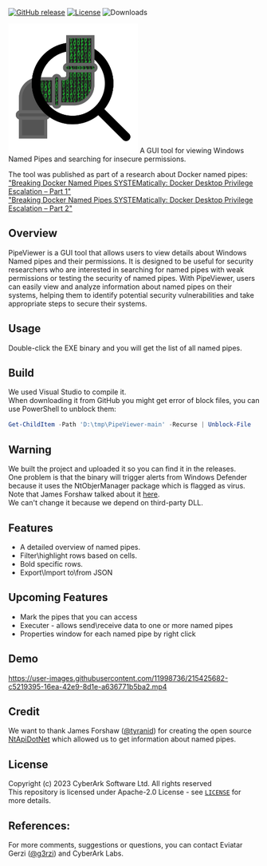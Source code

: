 [![GitHub release][release-img]][release]
[![License][license-img]][license]
![Downloads][download]


<img src="https://github.com/cyberark/PipeViewer/blob/assets/pipeviewer_logo.png" width="260">   
A GUI tool for viewing Windows Named Pipes and searching for insecure permissions.  

The tool was published as part of a research about Docker named pipes:   
["Breaking Docker Named Pipes SYSTEMatically: Docker Desktop Privilege Escalation – Part 1"](https://www.cyberark.com/resources/threat-research-blog/breaking-docker-named-pipes-systematically-docker-desktop-privilege-escalation-part-1)   
["Breaking Docker Named Pipes SYSTEMatically: Docker Desktop Privilege Escalation – Part 2"](https://www.cyberark.com/resources/threat-research-blog/breaking-docker-named-pipes-systematically-docker-desktop-privilege-escalation-part-2)   

## Overview
PipeViewer is a GUI tool that allows users to view details about Windows Named pipes and their permissions. It is designed to be useful for security researchers who are interested in searching for named pipes with weak permissions or testing the security of named pipes. With PipeViewer, users can easily view and analyze information about named pipes on their systems, helping them to identify potential security vulnerabilities and take appropriate steps to secure their systems.

## Usage

Double-click the EXE binary and you will get the list of all named pipes.   

## Build    
We used Visual Studio to compile it.  
When downloading it from GitHub you might get error of block files, you can use PowerShell to unblock them:  
```powershell
Get-ChildItem -Path 'D:\tmp\PipeViewer-main' -Recurse | Unblock-File
```


## Warning  
We built the project and uploaded it so you can find it in the releases.  
One problem is that the binary will trigger alerts from Windows Defender because it uses the NtObjerManager package which is flagged as virus.  
Note that James Forshaw talked about it [here](https://youtu.be/At-SWQyp-DY?t=1652).  
We can't change it because we depend on third-party DLL.  

## Features
* A detailed overview of named pipes.
* Filter\highlight rows based on cells.
* Bold specific rows.
* Export\Import to\from JSON

## Upcoming Features
* Mark the pipes that you can access
* Executer - allows send\receive data to one or more named pipes
* Properties window for each named pipe by right click


## Demo  
https://user-images.githubusercontent.com/11998736/215425682-c5219395-16ea-42e9-8d1e-a636771b5ba2.mp4



## Credit
We want to thank James Forshaw ([@tyranid](https://github.com/tyranid)) for creating the open source [NtApiDotNet](https://github.com/googleprojectzero/sandbox-attacksurface-analysis-tools/tree/main/NtApiDotNet) which allowed us to get information about named pipes.  

## License
Copyright (c) 2023 CyberArk Software Ltd. All rights reserved  
This repository is licensed under  Apache-2.0 License - see [`LICENSE`](LICENSE) for more details.


## References:
For more comments, suggestions or questions, you can contact Eviatar Gerzi ([@g3rzi](https://twitter.com/g3rzi)) and CyberArk Labs.

[release-img]: https://img.shields.io/github/release/cyberark/PipeViewer.svg
[release]: https://github.com/cyberark/PipeViewer/releases

[license-img]: https://img.shields.io/github/license/cyberark/PipeViewer.svg
[license]: https://github.com/cyberark/PipeViewer/blob/master/LICENSE

[download]: https://img.shields.io/github/downloads/cyberark/PipeViewer/total?logo=github
